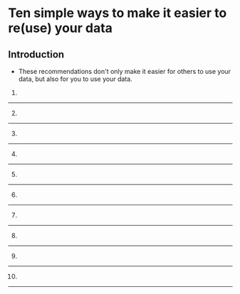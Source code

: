 Ten simple ways to make it easier to re(use) your data
======================================================

Introduction
------------

* These recommendations don't only make it easier for others to use your data,
but also for you to use your data.

1.
------------


2.
------------


3.
------------


4.
------------


5.
------------


6.
------------


7.
------------


8.
------------


9.
------------


10.
------------



